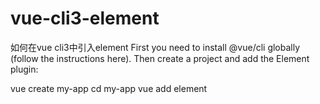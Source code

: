 # vue-cli3-element
如何在vue cli3中引入element
First you need to install @vue/cli globally (follow the instructions here).
Then create a project and add the Element plugin:

vue create my-app
cd my-app
vue add element


